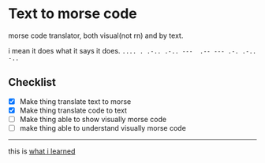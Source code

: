 # Text to morse code
morse code translator, both visual(not rn) and by text.

i mean it does what it says it does. 
`.... . .-.. .-.. ---  .-- --- .-. .-.. -..`

## Checklist
- [x] Make thing translate text to morse
- [x] Make thing translate code to text
- [ ] Make thing able to show visually morse code
- [ ] make thing able to understand visually morse code 

---------

this is [what i learned](./docs/whatILearned.md)
